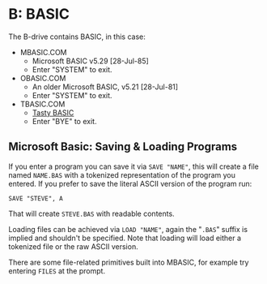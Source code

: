 # B: BASIC

The B-drive contains BASIC, in this case:

* MBASIC.COM
  * Microsoft BASIC v5.29 [28-Jul-85]
  * Enter "SYSTEM" to exit.
* OBASIC.COM
  * An older Microsoft BASIC, v5.21 [28-Jul-81]
  * Enter "SYSTEM" to exit.
* TBASIC.COM
  * [Tasty BASIC](https://github.com/dimitrit/tastybasic)
  * Enter "BYE" to exit.



## Microsoft Basic: Saving & Loading Programs

If you enter a program you can save it via `SAVE "NAME"`, this will create a file named `NAME.BAS` with a tokenized representation of the program you entered.  If you prefer to save the literal ASCII version of the program run:

```
SAVE "STEVE", A
```

That will create `STEVE.BAS` with readable contents.

Loading files can be achieved via `LOAD "NAME"`, again the "`.BAS`" suffix is implied and shouldn't be specified.  Note that loading will load either a tokenized file or the raw ASCII version.

There are some file-related primitives built into MBASIC, for example try entering `FILES` at the prompt.
